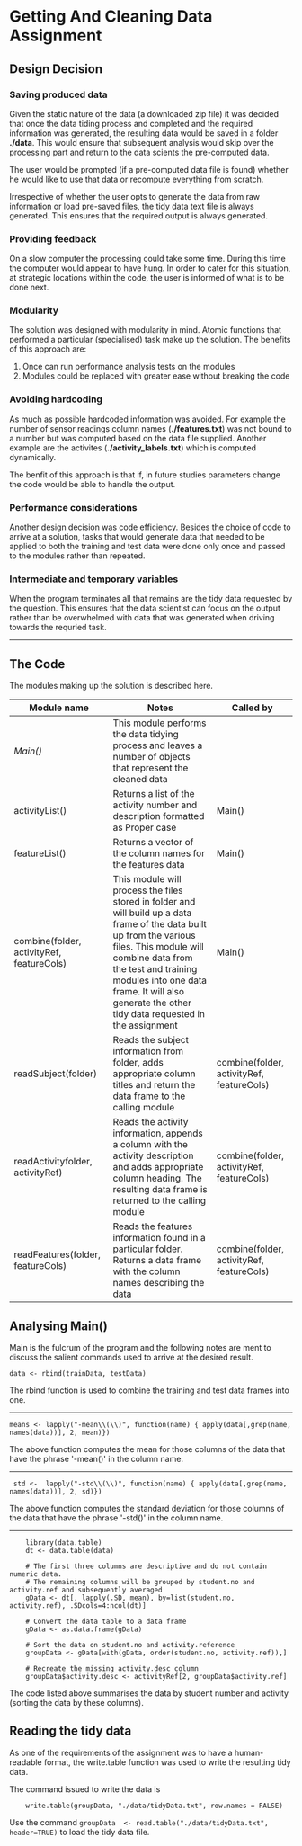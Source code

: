 Getting And Cleaning Data Assignment
====================================

Design Decision
---------------

### Saving produced data

Given the static nature of the data (a downloaded zip file) it was decided that once the data tiding process and completed and the required information was generated, the resulting data would be saved in a folder __./data__. This would ensure that subsequent analysis would skip over the processing part and return to the data scients the pre-computed data.

The user would be prompted (if a pre-computed data file is found) whether he would like to use that data or recompute everything from scratch.

Irrespective of whether the user opts to generate the data from raw information or load pre-saved files, the tidy data text file is always generated. This ensures that the required output is always generated.

### Providing feedback

On a slow computer the processing could take some time. During this time the computer would appear to have hung. In order to cater for this situation, at strategic locations within the code, the user is informed of what is to be done next. 

### Modularity

The solution was designed with modularity in mind. Atomic functions that performed a particular (specialised) task make up the solution. The benefits of this approach are:
1. Once can run performance analysis tests on the modules
2. Modules could be replaced with greater ease without breaking the code


### Avoiding hardcoding

As much as possible hardcoded information was avoided. For example the number of sensor readings column names (__./features.txt__) was not bound to a number but was computed based on the data file supplied. Another example are the activites (__./activity_labels.txt__) which is computed dynamically.

The benfit of this approach is that if, in future studies parameters change the code would be able to handle the output.

### Performance considerations

Another design decision was code efficiency. Besides the choice of code to arrive at a solution, tasks that would generate data that needed to be applied to both the training and test data were done only once and passed to the modules rather than repeated.

### Intermediate and temporary variables

When the program terminates all that remains are the tidy data requested by the question. This ensures that the data scientist can focus on the output rather than be overwhelmed with data that was generated when driving towards the requried task.

----

The Code
--------

The modules making up the solution is described here.

Module name | Notes | Called by
----------- | ----- | ---------
_Main()_ | This module performs the data tidying process and leaves a number of objects that represent the cleaned data |
activityList() | Returns a list of the activity number and description formatted as Proper case | Main()
featureList() | Returns a vector of the column names for the features data  | Main()
combine(folder, activityRef, featureCols) | This module will process the files stored in folder and will build up a data frame of the data built up from the various files. This module will combine data from the test and training modules into one data frame. It will also generate the other tidy data requested in the assignment | Main()
readSubject(folder) | Reads the subject information from folder, adds appropriate column titles and return the data frame to the calling module | combine(folder, activityRef, featureCols)
readActivityfolder, activityRef) | Reads the activity information, appends a column with the activity description and adds appropriate column heading. The resulting data frame is returned to the calling module | combine(folder, activityRef, featureCols)
readFeatures(folder, featureCols) | Reads the features information found in a particular folder. Returns a data frame with the column names describing the data | combine(folder, activityRef, featureCols)


Analysing Main()
----------------

Main is the fulcrum of the program and the following notes are ment to discuss the salient commands used to arrive at the desired result.

```
data <- rbind(trainData, testData)
```

The rbind function is used to combine the training and test data frames into one.

---


```
means <- lapply("-mean\\(\\)", function(name) { apply(data[,grep(name, names(data))], 2, mean)})
```
    
The above function computes the mean for those columns of the data that have the phrase '-mean()' in the column name. 

---

```
 std <-  lapply("-std\\(\\)", function(name) { apply(data[,grep(name, names(data))], 2, sd)})
```

The above function computes the standard deviation for those columns of the data that have the phrase '-std()' in the column name.

---

```
    library(data.table)
    dt <- data.table(data)
    
    # The first three columns are descriptive and do not contain numeric data. 
    # The remaining columns will be grouped by student.no and activity.ref and subsequently averaged 
    gData <- dt[, lapply(.SD, mean), by=list(student.no, activity.ref), .SDcols=4:ncol(dt)]
    
    # Convert the data table to a data frame
    gData <- as.data.frame(gData)
    
    # Sort the data on student.no and activity.reference
    groupData <- gData[with(gData, order(student.no, activity.ref)),]
    
    # Recreate the missing activity.desc column
    groupData$activity.desc <- activityRef[2, groupData$activity.ref]
```

The code listed above summarises the data by student number and activity (sorting the data by these columns).

Reading the tidy data
---------------------

As one of the requirements of the assignment was to have a human-readable format, the write.table function was used to write the resulting tidy data.

The command issued to write the data is

```
    write.table(groupData, "./data/tidyData.txt", row.names = FALSE)
```

Use the command `groupData  <- read.table("./data/tidyData.txt", header=TRUE)` to load the tidy data file.
